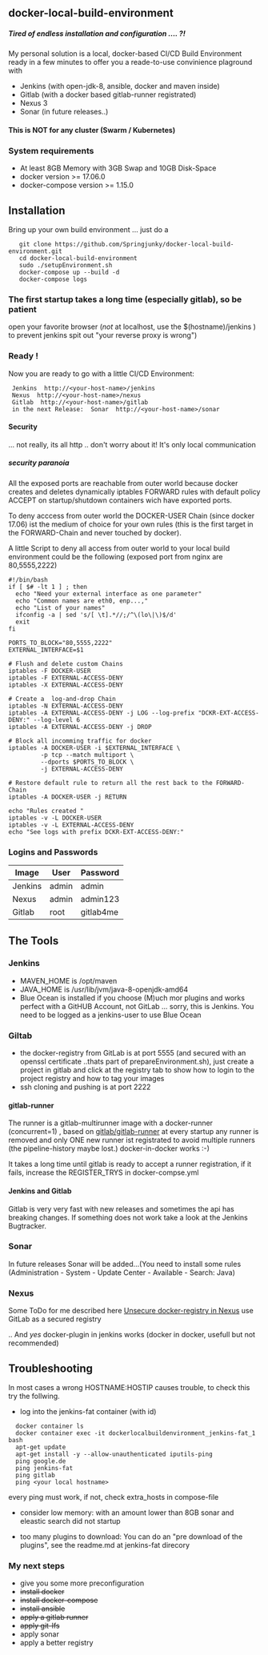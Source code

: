 ## docker-local-build-environment

##### Tired of endless installation and configuration .... ?!

My personal solution is a local, docker-based CI/CD Build Environment ready in a few minutes to offer you a reade-to-use convinience plaground with
* Jenkins (with open-jdk-8, ansible, docker and maven inside)
* Gitlab (with a docker based gitlab-runner registrated)
* Nexus 3
* Sonar (in future releases..)


#### This is NOT for any cluster (Swarm / Kubernetes)

### System requirements
* At least 8GB Memory with 3GB Swap and 10GB Disk-Space
* docker version >= 17.06.0
* docker-compose version >= 1.15.0

## Installation
Bring up your own build environment ... just do a
```
   git clone https://github.com/Springjunky/docker-local-build-environment.git
   cd docker-local-build-environment
   sudo ./setupEnvironment.sh
   docker-compose up --build -d
   docker-compose logs
```
### The first startup takes a long time (especially gitlab), so be patient

open your favorite browser (_not_ at localhost, use the $(hostname)/jenkins )
to prevent jenkins spit out "your reverse proxy is wrong")

### Ready !

Now you are ready to go with a little CI/CD Environment:
```
 Jenkins  http://<your-host-name>/jenkins
 Nexus  http://<your-host-name>/nexus
 Gitlab  http://<your-host-name>/gitlab
 in the next Release:  Sonar  http://<your-host-name>/sonar
```
#### Security
... not really, its all http .. don't worry about it! It's only local communication

##### security paranoia
All the exposed ports are reachable from outer world because docker creates and deletes dynamically iptables FORWARD rules with default policy ACCEPT on startup/shutdown containers wich have exported ports.

To deny acccess from outer world the DOCKER-USER Chain (since docker 17.06) ist the medium of choice for your own rules (this is the first target in the FORWARD-Chain and never touched by docker).

A little Script to deny all access from outer world to your local build environment could be the following (exposed port from nginx are 80,5555,2222)
```
#!/bin/bash
if [ $# -lt 1 ] ; then
  echo "Need your external interface as one parameter"
  echo "Common names are eth0, enp...,"
  echo "List of your names"
  ifconfig -a | sed 's/[ \t].*//;/^\(lo\|\)$/d'
  exit
fi

PORTS_TO_BLOCK="80,5555,2222"
EXTERNAL_INTERFACE=$1

# Flush and delete custom Chains
iptables -F DOCKER-USER
iptables -F EXTERNAL-ACCESS-DENY
iptables -X EXTERNAL-ACCESS-DENY

# Create a  log-and-drop Chain
iptables -N EXTERNAL-ACCESS-DENY
iptables -A EXTERNAL-ACCESS-DENY -j LOG --log-prefix "DCKR-EXT-ACCESS-DENY:" --log-level 6
iptables -A EXTERNAL-ACCESS-DENY -j DROP

# Block all incomming traffic for docker
iptables -A DOCKER-USER -i $EXTERNAL_INTERFACE \
         -p tcp --match multiport \
         --dports $PORTS_TO_BLOCK \
         -j EXTERNAL-ACCESS-DENY

# Restore default rule to return all the rest back to the FORWARD-Chain
iptables -A DOCKER-USER -j RETURN

echo "Rules created "
iptables -v -L DOCKER-USER
iptables -v -L EXTERNAL-ACCESS-DENY
echo "See logs with prefix DCKR-EXT-ACCESS-DENY:"
```


### Logins and Passwords

|Image  |  User  |  Password |
|---|---|---|
|Jenkins| admin| admin |
|Nexus   | admin | admin123 |
|Gitlab  | root  | gitlab4me |

## The Tools
### Jenkins

* MAVEN_HOME is /opt/maven
* JAVA_HOME is /usr/lib/jvm/java-8-openjdk-amd64
* Blue Ocean is installed if you choose (M)uch mor plugins and works perfect with a GitHUB Account, not GitLab ... sorry, this is Jenkins.
  You need to be logged as a jenkins-user to use Blue Ocean

###  Giltab

* the docker-registry from GitLab is at port 5555 (and secured with an openssl certificate ..thats part of
  prepareEnvironment.sh), just create a project in gitlab and click at the  registry tab to show
  how to login to the project registry and how to tag your images
* ssh cloning and pushing is at port 2222

#### gitlab-runner
The runner is a gitlab-multirunner image with a docker-runner (concurrent=1) , based on [gitlab/gitlab-runner][2]  at every startup any runner is removed and only ONE new runner ist registrated to avoid multiple runners  (the pipeline-history maybe lost.) docker-in-docker works :-)

It takes a long time until gitlab is ready to accept a runner registration, if it fails, increase the REGISTER_TRYS in docker-compse.yml


#### Jenkins and Gitlab

Gitlab is very very fast with new releases and sometimes the api has breaking changes. If something does not work take a look at the Jenkins Bugtracker.

### Sonar
In future releases Sonar will be added...(You need to install some rules (Administration - System - Update Center - Available - Search: Java)

### Nexus
Some ToDo for me described here
[Unsecure docker-registry in Nexus][1]
use GitLab as a secured registry

..
And _yes_ docker-plugin in jenkins works (docker in docker, usefull but not recommended)

## Troubleshooting

In most cases a wrong HOSTNAME:HOSTIP causes trouble, to check this try the follwing.
* log into the jenkins-fat container (with id)
```
  docker container ls
  docker container exec -it dockerlocalbuildenvironment_jenkins-fat_1 bash
  apt-get update
  apt-get install -y --allow-unauthenticated iputils-ping
  ping google.de
  ping jenkins-fat
  ping gitlab
  ping <your local hostname>
```
every ping must work, if not, check extra_hosts in compose-file

* consider low memory:
  with an amount lower than 8GB sonar and eleastic search did not startup

* too many plugins to download:
  You can do an "pre download of the plugins", see the readme.md at jenkins-fat direcory


### My next steps

* give you some more preconfiguration
* ~~install docker~~
* ~~install docker-compose~~
* ~~install ansible~~
* ~~apply a gitlab runner~~
* ~~apply git-lfs~~
* apply sonar
* apply a better registry



[1]: https://support.sonatype.com/hc/en-us/articles/217542177-Using-Self-Signed-Certificates-with-Nexus-Repository-Manager-and-Docker-Daemon
[2]: https://hub.docker.com/r/gitlab/gitlab-runner/
